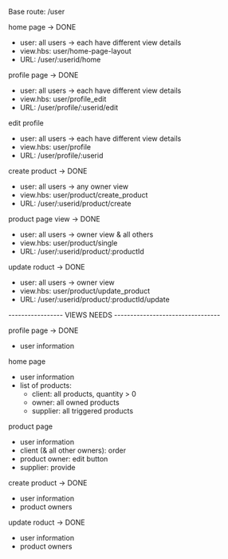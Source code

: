 Base route: /user

home page -> DONE

- user: all users -> each have different view details
- view.hbs: user/home-page-layout
- URL: /user/:userid/home

profile page -> DONE

- user: all users -> each have different view details
- view.hbs: user/profile_edit
- URL: /user/profile/:userid/edit

edit profile

- user: all users -> each have different view details
- view.hbs: user/profile
- URL: /user/profile/:userid

create product -> DONE

- user: all users -> any owner view
- view.hbs: user/product/create_product
- URL: /user/:userid/product/create

product page view -> DONE

- user: all users -> owner view & all others
- view.hbs: user/product/single
- URL: /user/:userid/product/:productId

update roduct -> DONE

- user: all users -> owner view
- view.hbs: user/product/update_product
- URL: /user/:userid/product/:productId/update

----------------- VIEWS NEEDS ---------------------------------

profile page -> DONE

- user information

home page

- user information
- list of products:
  - client: all products, quantity > 0
  - owner: all owned products
  - supplier: all triggered products

product page

- user information
- client (& all other owners): order
- product owner: edit button
- supplier: provide

create product -> DONE

- user information
- product owners

update roduct -> DONE

- user information
- product owners
